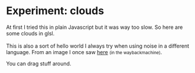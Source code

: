 <!--
  id: 2557
  date: 2017-01-08T11:19:03
  modified: 2017-01-24T15:37:33
  slug: experiment-clouds
  type: post
  excerpt: <p>At first I tried this in plain Javascript but it was way too slow. So here are some clouds in glsl.</p>
  categories: code, glsl
  tags: simplex noise, cool shit, experiment
  inCv: 
  inPortfolio: 
  dateFrom: 
  dateTo: 
-->

# Experiment: clouds

<p>At first I tried this in plain Javascript but it was way too slow. So here are some clouds in glsl.<br />
<!--more--><br />
This is also a sort of hello world I always try when using noise in a different language. From an image I once saw <a href="https://web.archive.org/web/20090208211407/http://www.noisemachine.com/talk1/24b.html">here</a> <small>(in the waybackmachine)</small>.</p>
<p>You can drag stuff around.</p>
<pre><code data-language="glsl" data-src="/static/glsl/clouds.glsl"></code></pre>